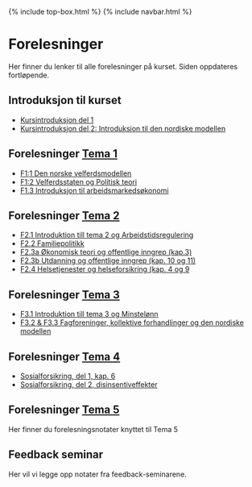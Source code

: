 {% include top-box.html %} <!-- Kode for å inkludere boksen på toppen av siden. Se _config.yml for å gjøre endringer. -->
{% include navbar.html %} <!-- Kode for navigasjonsmeny. Se navbar.html for å gjøre endringer. -->
<!-- Gjør endringer under her -->

# Forelesninger
Her finner du lenker til alle forelesninger på kurset. Siden oppdateres fortløpende.

## Introduksjon til kurset
* [Kursintroduksjon del 1](https://uit-sok-2008-h23.github.io/assets/F0_kursintro_1_sok_2008_h23.pdf)
* [Kursintroduksjon del 2: Introduksjon til den nordiske modellen](https://uit-sok-2008-h23.github.io/assets/Introduksjon_studenter_2023.html)

## Forelesninger [Tema 1](temaer.md#tema1)<a name="f_t1"></a>
* [F1:1 Den norske velferdsmodellen](https://uit-sok-2008-h23.github.io/assets/forelesning_2_modellen_studenter.html)
* [F1:2 Velferdsstaten og Politisk teori](https://uit-sok-2008-h23.github.io/assets/f2_kap_1_2_studenter.html)
* [F1.3 Introduksjon til arbeidsmarkedsøkonomi](https://uit-sok-2008-h23.github.io/assets/F1.3_IntrotilArbeidsmarkedsokonomi.pdf)

## Forelesninger [Tema 2](temaer.md#tema2)<a name="f_t2"></a>
* [F2.1 Introduktion till tema 2 og Arbeidstidsregulering](https://uit-sok-2008-h23.github.io/assets/F2.1_arbeidstidsregulering_23.pdf)
* [F2.2 Familiepolitikk](https://uit-sok-2008-h23.github.io/assets/F2.2_familiepolitikk_23.pdf)
* [F2.3a Økonomisk teori og offentlige inngrep (kap.3)](https://uit-sok-2008-h23.github.io/assets/f4_kap_3_2023_studenter.html)
* [F2.3b Utdanning og offentlige inngrep (kap. 10 og 11)](https://uit-sok-2008-h23.github.io/assets/kap_10_11_2023_studenter_ny.html)
* [F2.4 Helsetjenester og helseforsikring (kap. 4 og 9](https://uit-sok-2008-h23.github.io/assets/kap_9_2023_studenter.html)
  
## Forelesninger [Tema 3](temaer.md#tema3)<a name="f_t3"></a>
* [F3.1 Introduktion till tema 3 og Minstelønn](https://uit-sok-2008-h23.github.io/assets/F.3.1_minstelønn.pdf)
* [F3.2 & F3.3 Fagforeninger, kollektive forhandlinger og den nordiske modellen](https://uit-sok-2008-h23.github.io/assets/F3.2_fagforeninger.pdf)


## Forelesninger [Tema 4](temaer.md#tema4)<a name="f_t4"></a>
* [Sosialforsikring, del 1, kap. 6](https://uit-sok-2008-h23.github.io/assets/kap_6_studenter.html)
* [Sosialforsikring, del 2, disinsentiveffekter](https://uit-sok-2008-h23.github.io/assets/kap_6_insentiv_studenter.html)


## Forelesninger [Tema 5](temaer.md#tema5)<a name="f_t5"></a>
Her finner du forelesningsnotater knyttet til Tema 5

## Feedback seminar
Her vil vi legge opp notater fra feedback-seminarene.

